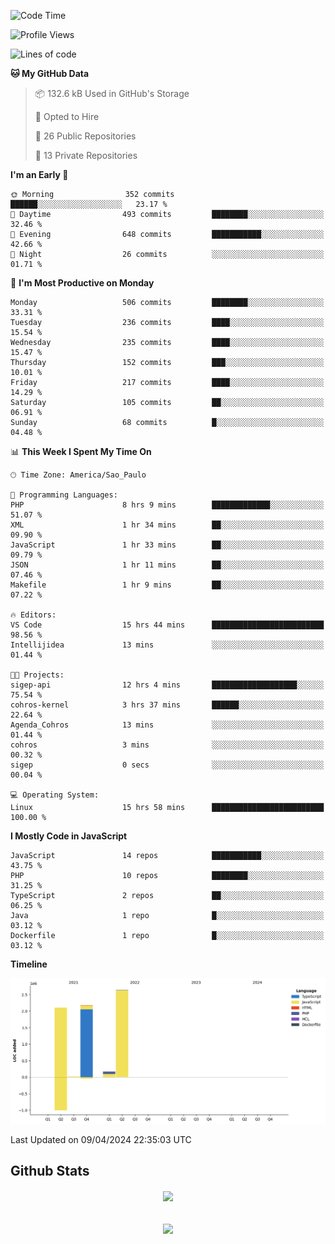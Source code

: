  
<!--START_SECTION:waka-->
![Code Time](http://img.shields.io/badge/Code%20Time-1%2C671%20hrs-blue)

![Profile Views](http://img.shields.io/badge/Profile%20Views-5-blue)

![Lines of code](https://img.shields.io/badge/From%20Hello%20World%20I%27ve%20Written-7.1%20million%20lines%20of%20code-blue)

**🐱 My GitHub Data** 

> 📦 132.6 kB Used in GitHub's Storage 
 > 
> 💼 Opted to Hire
 > 
> 📜 26 Public Repositories 
 > 
> 🔑 13 Private Repositories 
 > 
**I'm an Early 🐤** 

```text
🌞 Morning                352 commits         ██████░░░░░░░░░░░░░░░░░░░   23.17 % 
🌆 Daytime                493 commits         ████████░░░░░░░░░░░░░░░░░   32.46 % 
🌃 Evening                648 commits         ███████████░░░░░░░░░░░░░░   42.66 % 
🌙 Night                  26 commits          ░░░░░░░░░░░░░░░░░░░░░░░░░   01.71 % 
```
📅 **I'm Most Productive on Monday** 

```text
Monday                   506 commits         ████████░░░░░░░░░░░░░░░░░   33.31 % 
Tuesday                  236 commits         ████░░░░░░░░░░░░░░░░░░░░░   15.54 % 
Wednesday                235 commits         ████░░░░░░░░░░░░░░░░░░░░░   15.47 % 
Thursday                 152 commits         ███░░░░░░░░░░░░░░░░░░░░░░   10.01 % 
Friday                   217 commits         ████░░░░░░░░░░░░░░░░░░░░░   14.29 % 
Saturday                 105 commits         ██░░░░░░░░░░░░░░░░░░░░░░░   06.91 % 
Sunday                   68 commits          █░░░░░░░░░░░░░░░░░░░░░░░░   04.48 % 
```


📊 **This Week I Spent My Time On** 

```text
🕑︎ Time Zone: America/Sao_Paulo

💬 Programming Languages: 
PHP                      8 hrs 9 mins        █████████████░░░░░░░░░░░░   51.07 % 
XML                      1 hr 34 mins        ██░░░░░░░░░░░░░░░░░░░░░░░   09.90 % 
JavaScript               1 hr 33 mins        ██░░░░░░░░░░░░░░░░░░░░░░░   09.79 % 
JSON                     1 hr 11 mins        ██░░░░░░░░░░░░░░░░░░░░░░░   07.46 % 
Makefile                 1 hr 9 mins         ██░░░░░░░░░░░░░░░░░░░░░░░   07.22 % 

🔥 Editors: 
VS Code                  15 hrs 44 mins      █████████████████████████   98.56 % 
Intellijidea             13 mins             ░░░░░░░░░░░░░░░░░░░░░░░░░   01.44 % 

🐱‍💻 Projects: 
sigep-api                12 hrs 4 mins       ███████████████████░░░░░░   75.54 % 
cohros-kernel            3 hrs 37 mins       ██████░░░░░░░░░░░░░░░░░░░   22.64 % 
Agenda_Cohros            13 mins             ░░░░░░░░░░░░░░░░░░░░░░░░░   01.44 % 
cohros                   3 mins              ░░░░░░░░░░░░░░░░░░░░░░░░░   00.32 % 
sigep                    0 secs              ░░░░░░░░░░░░░░░░░░░░░░░░░   00.04 % 

💻 Operating System: 
Linux                    15 hrs 58 mins      █████████████████████████   100.00 % 
```

**I Mostly Code in JavaScript** 

```text
JavaScript               14 repos            ███████████░░░░░░░░░░░░░░   43.75 % 
PHP                      10 repos            ████████░░░░░░░░░░░░░░░░░   31.25 % 
TypeScript               2 repos             ██░░░░░░░░░░░░░░░░░░░░░░░   06.25 % 
Java                     1 repo              █░░░░░░░░░░░░░░░░░░░░░░░░   03.12 % 
Dockerfile               1 repo              █░░░░░░░░░░░░░░░░░░░░░░░░   03.12 % 
```



**Timeline**

![Lines of Code chart](https://raw.githubusercontent.com/MaueDev/MaueDev/main/assets/bar_graph.png)


 Last Updated on 09/04/2024 22:35:03 UTC
<!--END_SECTION:waka-->

## Github Stats  
<div align="center"><img src="https://github-readme-stats.vercel.app/api/top-langs/?username=MaueDev&hide_border=true&layout=compact" align="center" /></div>  

<br/>  

<br/>  

<div align="center">
<img src="https://komarev.com/ghpvc/?username=MaueDev&&style=flat-square" align="center" />
</div>  
  
